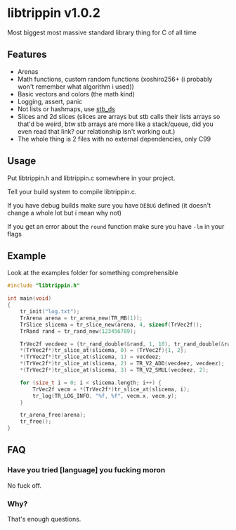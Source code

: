 # libtrippin v1.0.2

Most biggest most massive standard library thing for C of all time

## Features

- Arenas
- Math functions, custom random functions (xoshiro256+ (i probably won't remember what algorithm i used))
- Basic vectors and colors (the math kind)
- Logging, assert, panic
- Not lists or hashmaps, use [stb_ds](https://nothings.org/stb_ds)
- Slices and 2d slices (slices are arrays but stb calls their lists arrays so that'd be weird, btw stb arrays are more like a stack/queue, did you even read that link? our relationship isn't working out.)
- The whole thing is 2 files with no external dependencies, only C99

## Usage

Put libtrippin.h and libtrippin.c somewhere in your project.

Tell your build system to compile libtrippin.c.

If you have debug builds make sure you have `DEBUG` defined (it doesn't change a whole lot but i mean why not)

If you get an error about the `round` function make sure you have `-lm` in your flags

## Example

Look at the examples folder for something comprehensible

```c
#include "libtrippin.h"

int main(void)
{
	tr_init("log.txt");
	TrArena arena = tr_arena_new(TR_MB(1));
	TrSlice slicema = tr_slice_new(arena, 4, sizeof(TrVec2f));
	TrRand rand = tr_rand_new(123456789);

	TrVec2f vecdeez = {tr_rand_double(&rand, 1, 10), tr_rand_double(&rand, 1, 10)};
	*(TrVec2f*)tr_slice_at(slicema, 0) = (TrVec2f){1, 2};
	*(TrVec2f*)tr_slice_at(slicema, 1) = vecdeez;
	*(TrVec2f*)tr_slice_at(slicema, 2) = TR_V2_ADD(vecdeez, vecdeez);
	*(TrVec2f*)tr_slice_at(slicema, 3) = TR_V2_SMUL(vecdeez, 2);

	for (size_t i = 0; i < slicema.length; i++) {
		TrVec2f vecm = *(TrVec2f*)tr_slice_at(slicema, i);
		tr_log(TR_LOG_INFO, "%f, %f", vecm.x, vecm.y);
	}

	tr_arena_free(arena);
	tr_free();
}
```

## FAQ

### Have you tried \[language] you fucking moron

No fuck off.

### Why?

That's enough questions.
